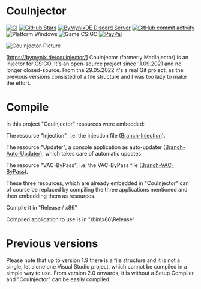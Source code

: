 # CouInjector

[![CI](https://github.com/ByMynix/CouInjector/actions/workflows/main.yml/badge.svg)](https://github.com/ByMynix/CouInjector/actions/workflows/main.yml)
<a href="https://github.com/ByMynix/CouInjector/stargazers"><img alt="GitHub Stars" src="https://img.shields.io/github/stars/ByMynix/CouInjector"></a>
<a href="https://dsc.gg/bymynixde"><img alt="ByMynixDE Discord Server" src="https://img.shields.io/discord/908055039258550305?label=Discord&logo=Discord"></a> 
<a href="https://github.com/ByMynix/CouInjector/commits/master"><img alt="GitHub commit activity" src="https://img.shields.io/github/commit-activity/w/ByMynix/CouInjector"></a>
<img alt="Platform Windows" src="https://img.shields.io/badge/platform-Windows-0078d7.svg?style=plastic"></a>
<img alt="Game CS:GO" src="https://img.shields.io/badge/game-CS%3AGO-yellow.svg?style=plastic"></a>
<a href="https://www.paypal.com/paypalme/bymynix"><img alt="PayPal" src="https://img.shields.io/badge/donate-PayPal-104098.svg?style=plastic&logo=PayPal"></a>



![CouInjector-Picture](https://bymynix.de/couinjector/assets/images/couinjector-picture-412x242.png)
 
[https://bymynix.de/couinjector/]
CouInjector (formerly MadInjector) is an injector for CS:GO. It's an open-source project since 11.09.2021 and no longer closed-source. From the 29.05.2022 it's a real Git project, as the previous versions consisted of a file structure and I was too lazy to make the effort.




# Compile
In this project "CouInjector" resources were embedded:

The resource "Injection", i.e. the injection file ([Branch-Injection](https://github.com/ByMynix/CouInjector/tree/CouInjector-Injection)).

The resource "Updater", a console application as auto-updater ([Branch-Auto-Updater](https://github.com/ByMynix/CouInjector/tree/CouInjector-Auto-Updater)), which takes care of automatic updates.

The resource "VAC-ByPass", i.e. the VAC-ByPass file ([Branch-VAC-ByPass](https://github.com/ByMynix/CouInjector/tree/CouInjector-VAC-ByPass)).

These three resources, which are already embedded in "CouInjector" can of course be replaced by compiling the three applications mentioned and then embedding them as resources.


Compile it in "Release / x86"

Compiled application to use is in "\bin\x86\Release"









# Previous versions
Please note that up to version 1.9 there is a file structure and it is not a single, let alone one Visual Studio project, which cannot be compiled in a simple way to use. From version 2.0 onwards, it is without a Setup Compiler and "CouInjector" can be easily compiled.
